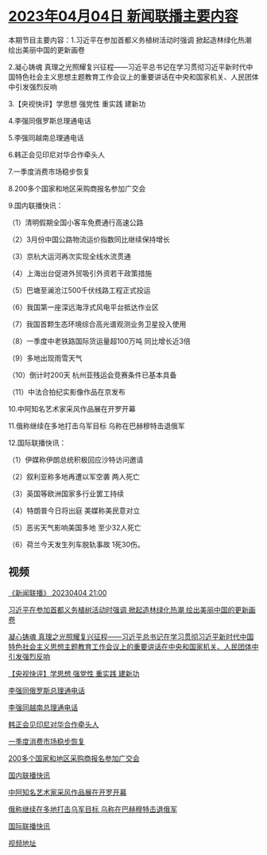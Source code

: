 # [2023年04月04日 新闻联播主要内容](https://tv.cctv.com/lm/xwlb/day/20230404.shtml)

本期节目主要内容：1.习近平在参加首都义务植树活动时强调 掀起造林绿化热潮 绘出美丽中国的更新画卷

2.凝心铸魂 真理之光照耀复兴征程——习近平总书记在学习贯彻习近平新时代中国特色社会主义思想主题教育工作会议上的重要讲话在中央和国家机关、人民团体中引发强烈反响

3.【央视快评】学思想 强党性 重实践 建新功

4.李强同俄罗斯总理通电话

5.李强同越南总理通电话

6.韩正会见印尼对华合作牵头人

7.一季度消费市场稳步恢复

8.200多个国家和地区采购商报名参加广交会

9.国内联播快讯：

（1）清明假期全国小客车免费通行高速公路

（2）3月份中国公路物流运价指数同比继续保持增长

（3）京杭大运河再次实现全线水流贯通

（4）上海出台促进外贸吸引外资若干政策措施

（5）巴塘至澜沧江500千伏线路工程正式投运

（6）我国第一座深远海浮式风电平台抵达作业区

（7）我国首颗生态环境综合高光谱观测业务卫星投入使用

（8）一季度中老铁路国际货运量超100万吨 同比增长近3倍

（9）多地出现雨雪天气

（10）倒计时200天 杭州亚残运会竞赛条件已基本具备

（11）中法合拍纪实影像作品在京发布

10.中阿知名艺术家采风作品展在开罗开幕

11.俄称继续在多地打击乌军目标 乌称在巴赫穆特击退俄军

12.国际联播快讯：

（1）伊媒称伊朗总统积极回应沙特访问邀请

（2）叙利亚称多地再遭以军空袭 两人死亡

（3）英国等欧洲国家多行业罢工持续

（4）特朗普今日将出庭 美媒称美民意对立

（5）恶劣天气影响美国多地 至少32人死亡

（6）荷兰今天发生列车脱轨事故 1死30伤。

## 视频

[《新闻联播》 20230404 21:00](https://tv.cctv.com/2023/04/04/VIDEWzURkIqBXUAoJFlHqUUL230404.shtml)

[习近平在参加首都义务植树活动时强调 掀起造林绿化热潮 绘出美丽中国的更新画卷](https://tv.cctv.com/2023/04/04/VIDEGNivbgFd8PH5Y9QKqgWI230404.shtml)

[凝心铸魂 真理之光照耀复兴征程——习近平总书记在学习贯彻习近平新时代中国特色社会主义思想主题教育工作会议上的重要讲话在中央和国家机关、人民团体中引发强烈反响](https://tv.cctv.com/2023/04/04/VIDEc2b6470XkW6dIlADVkI6230404.shtml)

[【央视快评】学思想 强党性 重实践 建新功](https://tv.cctv.com/2023/04/04/VIDE1d4tRopBOcbfJcxB8KSY230404.shtml)

[李强同俄罗斯总理通电话](https://tv.cctv.com/2023/04/04/VIDEsHPkQqkkzkZkYciEpl0Z230404.shtml)

[李强同越南总理通电话](https://tv.cctv.com/2023/04/04/VIDEz2dbg7brDiKiNiPh3eVO230404.shtml)

[韩正会见印尼对华合作牵头人](https://tv.cctv.com/2023/04/04/VIDEwud2ro10e8W5l2W2nUlH230404.shtml)

[一季度消费市场稳步恢复](https://tv.cctv.com/2023/04/04/VIDEDPTyFeFjogpQzoRiAM3w230404.shtml)

[200多个国家和地区采购商报名参加广交会](https://tv.cctv.com/2023/04/04/VIDEfyygmRq8hofkjwwxok2c230404.shtml)

[国内联播快讯](https://tv.cctv.com/2023/04/04/VIDEoBOVgdSLHxB0ajZ63KIC230404.shtml)

[中阿知名艺术家采风作品展在开罗开幕](https://tv.cctv.com/2023/04/04/VIDELheKrRoytvzufVTdaDRc230404.shtml)

[俄称继续在多地打击乌军目标 乌称在巴赫穆特击退俄军](https://tv.cctv.com/2023/04/04/VIDEyNWOYJs3T7H6W6SbhBS8230404.shtml)

[国际联播快讯](https://tv.cctv.com/2023/04/04/VIDESvUJMnmxGvi7NKsT1qMS230404.shtml)

[视频地址](https://tv.cctv.com/lm/xwlb/day/20230404.shtml) 

